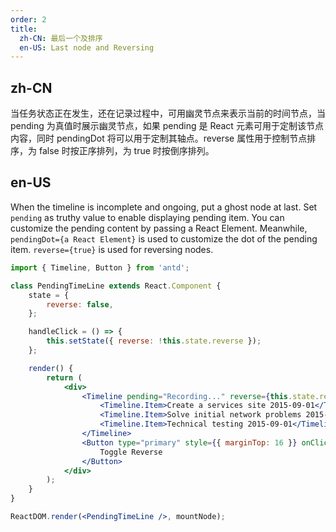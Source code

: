 ```yaml
---
order: 2
title:
  zh-CN: 最后一个及排序
  en-US: Last node and Reversing
---
```


## zh-CN

当任务状态正在发生，还在记录过程中，可用幽灵节点来表示当前的时间节点，当 pending 为真值时展示幽灵节点，如果 pending 是 React 元素可用于定制该节点内容，同时 pendingDot 将可以用于定制其轴点。reverse 属性用于控制节点排序，为 false 时按正序排列，为 true 时按倒序排列。

## en-US

When the timeline is incomplete and ongoing, put a ghost node at last. Set `pending` as truthy value to enable displaying pending item. You can customize the pending content by passing a React Element. Meanwhile, `pendingDot={a React Element}` is used to customize the dot of the pending item. `reverse={true}` is used for reversing nodes.

```jsx
import { Timeline, Button } from 'antd';

class PendingTimeLine extends React.Component {
	state = {
		reverse: false,
	};

	handleClick = () => {
		this.setState({ reverse: !this.state.reverse });
	};

	render() {
		return (
			<div>
				<Timeline pending="Recording..." reverse={this.state.reverse}>
					<Timeline.Item>Create a services site 2015-09-01</Timeline.Item>
					<Timeline.Item>Solve initial network problems 2015-09-01</Timeline.Item>
					<Timeline.Item>Technical testing 2015-09-01</Timeline.Item>
				</Timeline>
				<Button type="primary" style={{ marginTop: 16 }} onClick={this.handleClick}>
					Toggle Reverse
				</Button>
			</div>
		);
	}
}

ReactDOM.render(<PendingTimeLine />, mountNode);
```

